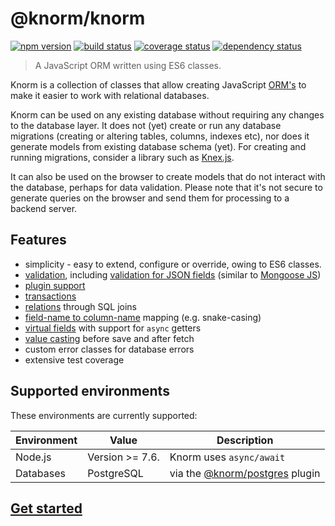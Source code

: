 # @knorm/knorm

[![npm version](https://badge.fury.io/js/%40knorm%2Fknorm.svg)](https://badge.fury.io/js/%40knorm%2Fknorm)
[![build status](https://travis-ci.org/knorm/knorm.svg?branch=master)](https://travis-ci.org/knorm/knorm)
[![coverage status](https://coveralls.io/repos/github/knorm/knorm/badge.svg?branch=master)](https://coveralls.io/github/knorm/knorm?branch=master)
[![dependency status](https://david-dm.org/knorm/knorm.svg)](https://david-dm.org/knorm/knorm)

> A JavaScript ORM written using ES6 classes.

Knorm is a collection of classes that allow creating JavaScript
[ORM's](https://en.wikipedia.org/wiki/Object-relational_mapping) to make it
easier to work with relational databases.

Knorm can be used on any existing database without requiring any changes to the
database layer. It does not (yet) create or run any database migrations
(creating or altering tables, columns, indexes etc), nor does it generate models
from existing database schema (yet). For creating and running migrations,
consider a library such as [Knex.js](http://knexjs.org).

It can also be used on the browser to create models that do not interact with
the  database, perhaps for data validation. Please note that it's not secure to
generate queries on the browser and send them for processing to a backend
server.

## Features

* simplicity - easy to extend, configure or override, owing to ES6 classes.
* [validation](https://knorm.netlify.com/guides/validation.html), including
  [validation for JSON fields](https://knorm.netlify.com/guides/validation.html#json-validation) (similar to [Mongoose JS](http://mongoosejs.com/))
* [plugin support](https://knorm.netlify.com/guides/plugins.html)
* [transactions](https://knorm.netlify.com/guides/transactions.html)
* [relations](https://knorm-relations.netlify.com) through SQL joins
* [field-name to column-name](https://knorm.netlify.com/api.html#new-knorm-config) mapping (e.g. snake-casing)
* [virtual fields](https://knorm.netlify.com/guides/virtuals.html) with support for `async` getters
* [value casting](https://knorm.netlify.com/guides/fields.html#value-casting) before save and after fetch
* custom error classes for database errors
* extensive test coverage

## Supported environments

These environments are currently supported:

| Environment | Value           | Description                                                                 |
| ----------- | --------------- | --------------------------------------------------------------------------- |
| Node.js     | Version >= 7.6. | Knorm uses `async/await`                                                    |
| Databases   | PostgreSQL      | via the [@knorm/postgres](https://www.npmjs.com/package/@knorm/postgres) plugin |

## [Get started](https://knorm.netlify.com/guides/getting-started.html)
